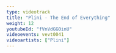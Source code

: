 ```yaml
---
type: videotrack
title: "Plini - The End of Everything"
weight: 12
youtubeId: "fVnVdGG0inU"
videoevents: vevt0041
videoartists: ["Plini"]
---
```

